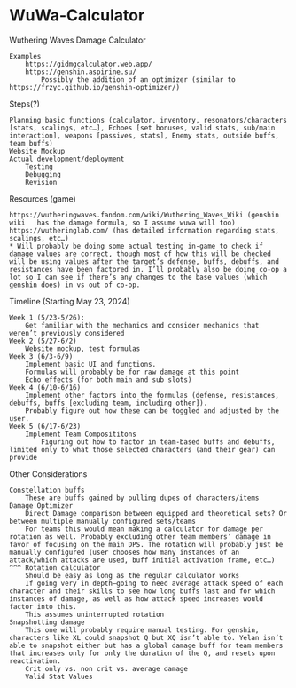# WuWa-Calculator

Wuthering Waves Damage Calculator

    Examples
        https://gidmgcalculator.web.app/
        https://genshin.aspirine.su/
            Possibly the addition of an optimizer (similar to https://frzyc.github.io/genshin-optimizer/)
            
Steps(?)

    Planning basic functions (calculator, inventory, resonators/characters [stats, scalings, etc…], Echoes [set bonuses, valid stats, sub/main interaction], weapons [passives, stats], Enemy stats, outside buffs, team buffs)
    Website Mockup
    Actual development/deployment
        Testing
        Debugging
        Revision
        
Resources (game)

    https://wutheringwaves.fandom.com/wiki/Wuthering_Waves_Wiki (genshin wiki   has the damage formula, so I assume wuwa will too)
    https://wutheringlab.com/ (has detailed information regarding stats, scalings, etc…)
    * Will probably be doing some actual testing in-game to check if damage values are correct, though most of how this will be checked will be using values after the target’s defense, buffs, debuffs, and resistances have been factored in. I’ll probably also be doing co-op a lot so I can see if there’s any changes to the base values (which genshin does) in vs out of co-op.
    
Timeline (Starting May 23, 2024)

    Week 1 (5/23-5/26):
        Get familiar with the mechanics and consider mechanics that weren’t previously considered
    Week 2 (5/27-6/2)
        Website mockup, test formulas
    Week 3 (6/3-6/9)
        Implement basic UI and functions. 
        Formulas will probably be for raw damage at this point
        Echo effects (for both main and sub slots)
    Week 4 (6/10-6/16)
        Implement other factors into the formulas (defense, resistances, debuffs, buffs [excluding team, including other]).
        Probably figure out how these can be toggled and adjusted by the user.
    Week 5 (6/17-6/23)
        Implement Team Composititons
            Figuring out how to factor in team-based buffs and debuffs, limited only to what those selected characters (and their gear) can provide
            
Other Considerations

    Constellation buffs 
        These are buffs gained by pulling dupes of characters/items
    Damage Optimizer 
        Direct Damage comparison between equipped and theoretical sets? Or between multiple manually configured sets/teams
        For teams this would mean making a calculator for damage per rotation as well. Probably excluding other team members’ damage in favor of focusing on the main DPS. The rotation will probably just be manually configured (user chooses how many instances of an attack/which attacks are used, buff initial activation frame, etc…)
    ^^^ Rotation calculator
        Should be easy as long as the regular calculator works
        If going very in depth–going to need average attack speed of each character and their skills to see how long buffs last and for which instances of damage, as well as how attack speed increases would factor into this.
        This assumes uninterrupted rotation 
    Snapshotting damage
        This one will probably require manual testing. For genshin, characters like XL could snapshot Q but XQ isn’t able to. Yelan isn’t able to snapshot either but has a global damage buff for team members that increases only for only the duration of the Q, and resets upon reactivation.
        Crit only vs. non crit vs. average damage
        Valid Stat Values
